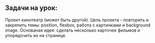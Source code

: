 ## Задачи на урок:

Проект кинотеатр (может быть другой).
Цель проекта - повторить и закрепить темы:
position, flexbox, работа с картинками и background image.
Основаная идея: сделать несколько карточек фильмов и упорядочить их на странице.
